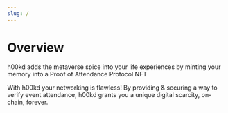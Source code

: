 ```yaml
---
slug: /
---
```


# Overview

h00kd adds the metaverse spice into your life experiences by minting your memory into a Proof of Attendance Protocol NFT

With h00kd your networking is flawless!
By providing & securing a way to verify event attendance, h00kd grants you a unique digital scarcity, on-chain, forever.

